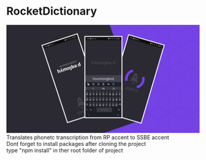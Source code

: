 # RocketDictionary
![alt text](https://github.com/LustraGitZx/RocketDictionary/blob/main/Header.jpg?raw=true)
Translates phonetc transcription from RP accent to SSBE accent\
Dont forget to install packages after cloning the project\
type "npm install" in ther root folder of project

